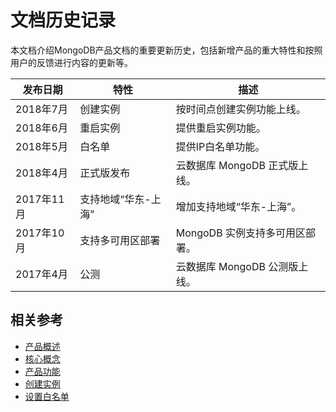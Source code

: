 # 文档历史记录

本文档介绍MongoDB产品文档的重要更新历史，包括新增产品的重大特性和按照用户的反馈进行内容的更新等。

|发布日期|特性|描述|
|-|-|-|
|2018年7月|创建实例|按时间点创建实例功能上线。|
|2018年6月|重启实例|提供重启实例功能。|
|2018年5月|白名单|提供IP白名单功能。|
|2018年4月|正式版发布|云数据库 MongoDB 正式版上线。|
|2017年11月|支持地域“华东-上海”|增加支持地域“华东-上海”。|
|2017年10月|支持多可用区部署|	MongoDB 实例支持多可用区部署。|
|2017年4月|公测|云数据库 MongoDB 公测版上线。|


## 相关参考

- [产品概述](../Introduction/What-Is-MongoDB.md)
- [核心概念](../Introduction/Core-Concepts.md)
- [产品功能](../Introduction/Functions.md)
- [创建实例](../Getting-Started/Create-Instance.md)
- [设置白名单](..//Getting-Started/Set-Whitelist.md)
